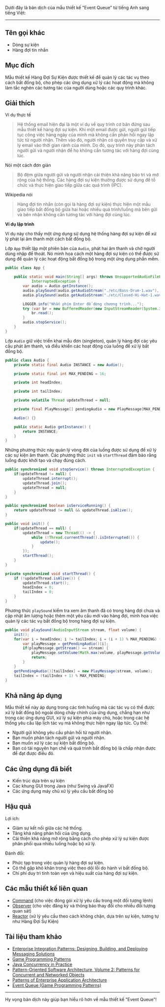 Dưới đây là bản dịch của mẫu thiết kế "Event Queue" từ tiếng Anh sang tiếng Việt:

---

## Tên gọi khác

* Dòng sự kiện
* Hàng đợi tin nhắn

## Mục đích

Mẫu thiết kế Hàng Đợi Sự Kiện được thiết kế để quản lý các tác vụ theo cách bất đồng bộ, cho phép các ứng dụng xử lý các hoạt động mà không làm tắc nghẽn các tương tác của người dùng hoặc các quy trình khác.

## Giải thích

Ví dụ thực tế

> Hệ thống email hiện đại là một ví dụ về quy trình cơ bản đứng sau mẫu thiết kế hàng đợi sự kiện. Khi một email được gửi, người gửi tiếp tục công việc hàng ngày của mình mà không cần phản hồi ngay lập tức từ người nhận. Thêm vào đó, người nhận có quyền truy cập và xử lý email vào thời gian rảnh của mình. Do đó, quy trình này phân tách người gửi và người nhận để họ không cần tương tác với hàng đợi cùng lúc.

Nói một cách đơn giản

> Bộ đệm giữa người gửi và người nhận cải thiện khả năng bảo trì và mở rộng của hệ thống. Các hàng đợi sự kiện thường được sử dụng để tổ chức và thực hiện giao tiếp giữa các quá trình (IPC).

Wikipedia nói

> Hàng đợi tin nhắn (còn gọi là hàng đợi sự kiện) thực hiện một mẫu giao tiếp bất đồng bộ giữa hai hoặc nhiều quá trình/luồng mà bên gửi và bên nhận không cần tương tác với hàng đợi cùng lúc.

**Ví dụ lập trình**

Ví dụ này cho thấy một ứng dụng sử dụng hệ thống hàng đợi sự kiện để xử lý phát lại âm thanh một cách bất đồng bộ.

Lớp `App` thiết lập một phiên bản của `Audio`, phát hai âm thanh và chờ người dùng nhập để thoát. Nó minh họa cách một hàng đợi sự kiện có thể được sử dụng để quản lý các hoạt động bất đồng bộ trong một ứng dụng phần mềm.

```java
public class App {

    public static void main(String[] args) throws UnsupportedAudioFileException, IOException,
            InterruptedException {
        var audio = Audio.getInstance();
        audio.playSound(audio.getAudioStream("./etc/Bass-Drum-1.wav"), -10.0f);
        audio.playSound(audio.getAudioStream("./etc/Closed-Hi-Hat-1.wav"), -8.0f);

        LOGGER.info("Nhấn phím Enter để dừng chương trình...");
        try (var br = new BufferedReader(new InputStreamReader(System.in))) {
            br.read();
        }
        audio.stopService();
    }
}
```

Lớp `Audio` giữ việc triển khai mẫu đơn (singleton), quản lý hàng đợi các yêu cầu phát âm thanh, và điều khiển các hoạt động của luồng để xử lý bất đồng bộ.

```java
public class Audio {
    private static final Audio INSTANCE = new Audio();

    private static final int MAX_PENDING = 16;

    private int headIndex;

    private int tailIndex;

    private volatile Thread updateThread = null;

    private final PlayMessage[] pendingAudio = new PlayMessage[MAX_PENDING];

    Audio() {}

    public static Audio getInstance() {
        return INSTANCE;
    }
}
```

Những phương thức này quản lý vòng đời của luồng được sử dụng để xử lý các sự kiện âm thanh. Các phương thức `init` và `startThread` đảm bảo rằng luồng được khởi tạo và chạy đúng cách.

```java
public synchronized void stopService() throws InterruptedException {
    if(updateThread != null) {
        updateThread.interrupt();
        updateThread.join();
        updateThread = null;
    }
}

public synchronized boolean isServiceRunning() {
    return updateThread != null && updateThread.isAlive();
}

public void init() {
    if(updateThread == null) {
        updateThread = new Thread(() -> {
            while (!Thread.currentThread().isInterrupted()) {
                update();
            }
        });
        startThread();
    }
}

private synchronized void startThread() {
    if (!updateThread.isAlive()) {
        updateThread.start();
        headIndex = 0;
        tailIndex = 0;
    }
}
```

Phương thức `playSound` kiểm tra xem âm thanh đã có trong hàng đợi chưa và cập nhật âm lượng hoặc thêm một yêu cầu mới vào hàng đợi, minh họa việc quản lý các tác vụ bất đồng bộ trong hàng đợi sự kiện.

```java
public void playSound(AudioInputStream stream, float volume) {
    init();
    for(var i = headIndex; i != tailIndex; i = (i + 1) % MAX_PENDING) {
        var playMessage = getPendingAudio()[i];
        if(playMessage.getStream() == stream) {
            playMessage.setVolume(Math.max(volume, playMessage.getVolume()));
            return;
        }
    }
    getPendingAudio()[tailIndex] = new PlayMessage(stream, volume);
    tailIndex = (tailIndex + 1) % MAX_PENDING;
}
```

## Khả năng áp dụng

Mẫu thiết kế này áp dụng trong các tình huống mà các tác vụ có thể được xử lý bất đồng bộ ngoài dòng chảy chính của ứng dụng, chẳng hạn như trong các ứng dụng GUI, xử lý sự kiện phía máy chủ, hoặc trong các hệ thống yêu cầu lập lịch tác vụ mà không thực hiện ngay lập tức. Cụ thể:

* Người gửi không yêu cầu phản hồi từ người nhận.
* Bạn muốn phân tách người gửi và người nhận.
* Bạn muốn xử lý các sự kiện bất đồng bộ.
* Bạn có tài nguyên hạn chế và quá trình bất đồng bộ là chấp nhận được để đạt được điều đó.

## Các ứng dụng đã biết

* Kiến trúc dựa trên sự kiện
* Các khung GUI trong Java (như Swing và JavaFX)
* Các ứng dụng máy chủ xử lý yêu cầu bất đồng bộ

## Hậu quả

Lợi ích:

* Giảm sự kết nối giữa các hệ thống.
* Tăng khả năng phản hồi của ứng dụng.
* Cải thiện khả năng mở rộng bằng cách cho phép xử lý sự kiện được phân phối qua nhiều luồng hoặc bộ xử lý.

Đánh đổi:

* Phức tạp trong việc quản lý hàng đợi sự kiện.
* Có thể gặp khó khăn trong việc theo dõi lỗi do hành vi bất đồng bộ.
* Chi phí duy trì tính toàn vẹn và hiệu suất của hàng đợi sự kiện.

## Các mẫu thiết kế liên quan

* [Command](https://java-design-patterns.com/patterns/command/) (cho việc đóng gói xử lý yêu cầu trong một đối tượng lệnh)
* [Observer](https://java-design-patterns.com/patterns/observer/) (cho việc đăng ký và thông báo thay đổi cho nhiều đối tượng quan sát)
* [Reactor](https://java-design-patterns.com/patterns/reactor/) (xử lý yêu cầu theo cách không chặn, dựa trên sự kiện, tương tự như Hàng Đợi Sự Kiện)

## Tài liệu tham khảo

* [Enterprise Integration Patterns: Designing, Building, and Deploying Messaging Solutions](https://amzn.to/3xzSlC2)
* [Game Programming Patterns](https://amzn.to/3K96fOn)
* [Java Concurrency in Practice](https://amzn.to/3Ji16mX)
* [Pattern-Oriented Software Architecture, Volume 2: Patterns for Concurrent and Networked Objects](https://amzn.to/3U2hlcy)
* [Patterns of Enterprise Application Architecture](https://amzn.to/3xtVtPJ)
* [Event Queue (Game Programming Patterns)](http://gameprogrammingpatterns.com/event-queue.html)

---

Hy vọng bản dịch này giúp bạn hiểu rõ hơn về mẫu thiết kế "Event Queue"!